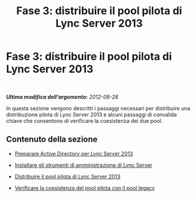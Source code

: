 ﻿---
title: 'Fase 3: distribuire il pool pilota di Lync Server 2013'
TOCTitle: 'Fase 3: distribuire il pool pilota di Lync Server 2013'
ms:assetid: 49046edd-accf-462d-952e-5983ce373a6c
ms:mtpsurl: https://technet.microsoft.com/it-it/library/JJ204849(v=OCS.15)
ms:contentKeyID: 49300416
ms.date: 08/24/2015
mtps_version: v=OCS.15
ms.translationtype: HT
---

# Fase 3: distribuire il pool pilota di Lync Server 2013

 

_**Ultima modifica dell'argomento:** 2012-08-28_

In questa sezione vengono descritti i passaggi necessari per distribuire una distribuzione pilota di Lync Server 2013 e alcuni passaggi di convalida chiave che consentono di verificare la coesistenza dei due pool.

## Contenuto della sezione

  - [Preparare Active Directory per Lync Server 2013](prepare-active-directory-for-lync-server-2013.md)

  - [Installare gli strumenti di amministrazione di Lync Server](install-lync-server-administration-tools.md)

  - [Distribuire il pool pilota di Lync Server 2013](deploy-lync-server-2013-pilot-pool_1.md)

  - [Verificare la coesistenza del pool pilota con il pool legacy](verify-pilot-pool-coexistence-with-legacy-pool_1.md)

